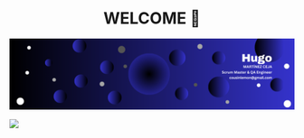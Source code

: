 <div align="center">
  <h1> WELCOME 👋 </h1>
</div>

<!--
**cousinlemon/cousinlemon** is a ✨ _special_ ✨ repository because its `README.md` (this file) appears on your GitHub profile.

Here are some ideas to get you started:

- 🔭 I’m currently working on QA testing
- 🌱 I’m currently learning ...
- 👯 I’m looking to collaborate on IT
- 🤔 I’m looking for help with svelte kit
- 💬 Ask me about QA engineer and Scrum Master
- 📫 How to reach me: cousinlemon@gmail.com
- 😄 Pronouns: HE
- ⚡ Fun fact: Smie its not the end.
-->

<div id="header" align="center">
  <img decoding="async" src="linked in cover Hugo.png" width="800"/>
</div>


[![](https://img.shields.io/badge/LinkedIn-0077B5?style=for-the-badge&logo=linkedin&logoColor=white)](https://www.linkedin.com/in/hugo-mc/)
